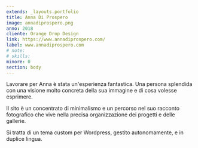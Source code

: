 ```yaml
---
extends: _layouts.portfolio
title: Anna Di Prospero
image: annadiprospero.png
anno: 2018
cliente: Orange Drop Design
link: https://www.annadiprospero.com/
label: www.annadiprospero.com
# note: 
# skills: 
minore: 0
section: body
---
```


Lavorare per Anna è stata un'esperienza fantastica. Una persona splendida con una visione molto concreta della sua immagine e di cosa volesse esprimere.

Il sito è un concentrato di minimalismo e un percorso nel suo racconto fotografico che vive nella precisa organizzazione dei progetti e delle gallerie.

Si tratta di un tema custom per Wordpress, gestito autonomamente, e in duplice lingua.